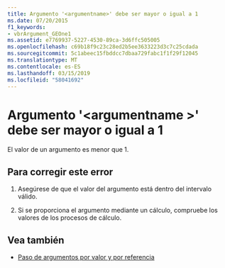 ```yaml
---
title: Argumento '<argumentname>' debe ser mayor o igual a 1
ms.date: 07/20/2015
f1_keywords:
- vbrArgument_GEOne1
ms.assetid: e7769937-5227-4530-89ca-3d6ffc505005
ms.openlocfilehash: c69b18f9c23c28ed2b5ee3633223d3c7c25cdada
ms.sourcegitcommit: 5c1abeec15fbddcc7dbaa729fabc1f1f29f12045
ms.translationtype: MT
ms.contentlocale: es-ES
ms.lasthandoff: 03/15/2019
ms.locfileid: "58041692"
---
```

# <a name="argument-argumentname-must-be-greater-than-or-equal-to-1"></a>Argumento '\<argumentname >' debe ser mayor o igual a 1
El valor de un argumento es menor que 1.  
  
## <a name="to-correct-this-error"></a>Para corregir este error  
  
1.  Asegúrese de que el valor del argumento está dentro del intervalo válido.  
  
2.  Si se proporciona el argumento mediante un cálculo, compruebe los valores de los procesos de cálculo.  
  
## <a name="see-also"></a>Vea también

- [Paso de argumentos por valor y por referencia](../../visual-basic/programming-guide/language-features/procedures/passing-arguments-by-value-and-by-reference.md)
